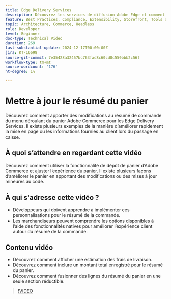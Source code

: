 ```yaml
---
title: Edge Delivery Services
description: Découvrez les services de diffusion Adobe Edge et comment mettre à jour la section de résumé de commande du menu déroulant Commerce.
feature: Best Practices, Compliance, Extensibility, Storefront, Tools and External Services
topic: Architecture, Commerce, Headless
role: Developer
level: Beginner
doc-type: Technical Video
duration: 269
last-substantial-update: 2024-12-17T00:00:00Z
jira: KT-16698
source-git-commit: 7e35428a32457bc763fad8c60cd8c550bbb2c56f
workflow-type: tm+mt
source-wordcount: '176'
ht-degree: 1%

---
```


# Mettre à jour le résumé du panier

Découvrez comment apporter des modifications au résumé de commande du menu déroulant du panier Adobe Commerce pour les Edge Delivery Services.  Il existe plusieurs exemples de la manière d’améliorer rapidement la mise en page ou les informations fournies au client lors du passage en caisse.

## À quoi s’attendre en regardant cette vidéo

Découvrez comment utiliser la fonctionnalité de dépôt de panier d’Adobe Commerce et ajuster l’expérience du panier.  Il existe plusieurs façons d’améliorer le panier en apportant des modifications ou des mises à jour mineures au code.

## À qui s&#39;adresse cette vidéo ?

* Développeurs qui doivent apprendre à implémenter ces personnalisations pour le résumé de la commande.
* Les marchandiseurs peuvent comprendre les options disponibles à l’aide des fonctionnalités natives pour améliorer l’expérience client autour du résumé de la commande.

## Contenu vidéo

* Découvrez comment afficher une estimation des frais de livraison.
* Découvrez comment inclure un montant total enregistré pour le résumé du panier.
* Découvrez comment fusionner des lignes du résumé du panier en une seule section réductible.

>[!VIDEO](https://video.tv.adobe.com/v/3441185?learn=on)
